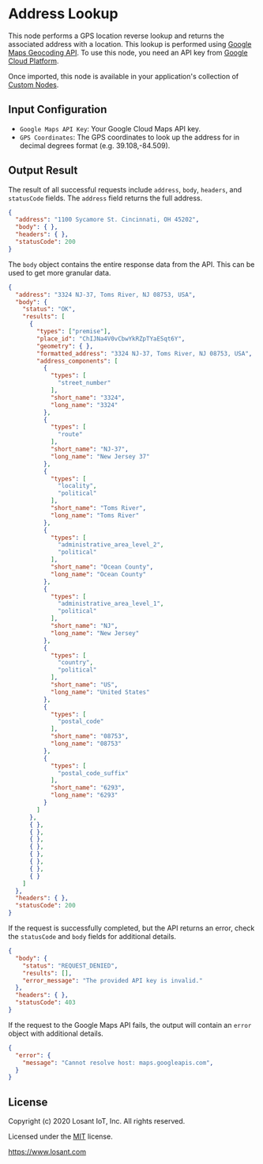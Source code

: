 # Address Lookup

This node performs a GPS location reverse lookup and returns the associated address with a location. This lookup is performed using [Google Maps Geocoding API](https://developers.google.com/maps/documentation/geocoding/intro#ReverseGeocoding). To use this node, you need an API key from [Google Cloud Platform](https://developers.google.com/maps/documentation/geocoding/get-api-key).

Once imported, this node is available in your application's collection of [Custom Nodes](https://docs.losant.com/workflows/custom-nodes/overview/).

## Input Configuration

* `Google Maps API Key`: Your Google Cloud Maps API key.
* `GPS Coordinates`: The GPS coordinates to look up the address for in decimal degrees format (e.g. 39.108,-84.509).

## Output Result

The result of all successful requests include `address`, `body`, `headers`, and `statusCode` fields. The `address` field returns the full address.

```json
{
  "address": "1100 Sycamore St. Cincinnati, OH 45202",
  "body": { },
  "headers": { },
  "statusCode": 200
}
```

The `body` object contains the entire response data from the API. This can be used to get more granular data.

```json
{
  "address": "3324 NJ-37, Toms River, NJ 08753, USA",
  "body": {
    "status": "OK",
    "results": [
      {
        "types": ["premise"],
        "place_id": "ChIJNa4V0vCbwYkRZpTYaESqt6Y",
        "geometry": { },
        "formatted_address": "3324 NJ-37, Toms River, NJ 08753, USA",
        "address_components": [
          {
            "types": [
              "street_number"
            ],
            "short_name": "3324",
            "long_name": "3324"
          },
          {
            "types": [
              "route"
            ],
            "short_name": "NJ-37",
            "long_name": "New Jersey 37"
          },
          {
            "types": [
              "locality",
              "political"
            ],
            "short_name": "Toms River",
            "long_name": "Toms River"
          },
          {
            "types": [
              "administrative_area_level_2",
              "political"
            ],
            "short_name": "Ocean County",
            "long_name": "Ocean County"
          },
          {
            "types": [
              "administrative_area_level_1",
              "political"
            ],
            "short_name": "NJ",
            "long_name": "New Jersey"
          },
          {
            "types": [
              "country",
              "political"
            ],
            "short_name": "US",
            "long_name": "United States"
          },
          {
            "types": [
              "postal_code"
            ],
            "short_name": "08753",
            "long_name": "08753"
          },
          {
            "types": [
              "postal_code_suffix"
            ],
            "short_name": "6293",
            "long_name": "6293"
          }
        ]
      },
      { },
      { },
      { },
      { },
      { },
      { },
      { },
      { }
    ]
  },
  "headers": { },
  "statusCode": 200
}
```

If the request is successfully completed, but the API returns an error, check the `statusCode` and `body` fields for additional details.

```json
{
  "body": {
    "status": "REQUEST_DENIED",
    "results": [],
    "error_message": "The provided API key is invalid."
  },
  "headers": { },
  "statusCode": 403
}
```

If the request to the Google Maps API fails, the output will contain an `error` object with additional details.

```json
{
  "error": {
    "message": "Cannot resolve host: maps.googleapis.com",
  }
}
```

## License

Copyright (c) 2020 Losant IoT, Inc. All rights reserved.

Licensed under the [MIT](https://github.com/Losant/losant-templates/blob/master/LICENSE.txt) license.

https://www.losant.com
